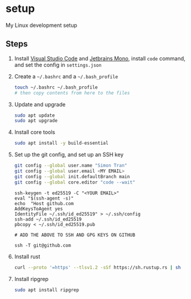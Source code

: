 # setup

My Linux development setup

## Steps

1. Install [Visual Studio Code](https://code.visualstudio.com/) and [Jetbrains Mono](https://www.jetbrains.com/lp/mono/), install `code` command, and set the config in `settings.json`

2. Create a `~/.bashrc` and a `~/.bash_profile`

   ```sh
   touch ~/.bashrc ~/.bash_profile
   # then copy contents from here to the files
   ```

3. Update and upgrade

   ```sh
   sudo apt update
   sudo apt upgrade
   ```

4. Install core tools

   ```sh
   sudo apt install -y build-essential
   ```

5. Set up the git config, and set up an SSH key

   ```sh
   git config --global user.name "Simon Tran"
   git config --global user.email <MY EMAIL>
   git config --global init.defaultBranch main
   git config --global core.editor "code --wait"
   ```

   ```
   ssh-keygen -t ed25519 -C "<YOUR EMAIL>"
   eval "$(ssh-agent -s)"
   echo  "Host github.com
   AddKeysToAgent yes
   IdentityFile ~/.ssh/id_ed25519" > ~/.ssh/config
   ssh-add ~/.ssh/id_ed25519
   pbcopy < ~/.ssh/id_ed25519.pub
   
   # ADD THE ABOVE TO SSH AND GPG KEYS ON GITHUB

   ssh -T git@github.com
   ```

6. Install rust

   ```sh
   curl --proto '=https' --tlsv1.2 -sSf https://sh.rustup.rs | sh
   ```

7. Install ripgrep

   ```sh
   sudo apt install ripgrep
   ```




